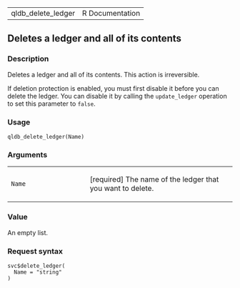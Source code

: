 <table style="width: 100%;">
<tbody>
<tr class="odd">
<td>qldb_delete_ledger</td>
<td style="text-align: right;">R Documentation</td>
</tr>
</tbody>
</table>

## Deletes a ledger and all of its contents

### Description

Deletes a ledger and all of its contents. This action is irreversible.

If deletion protection is enabled, you must first disable it before you
can delete the ledger. You can disable it by calling the `update_ledger`
operation to set this parameter to `false`.

### Usage

    qldb_delete_ledger(Name)

### Arguments

<table>
<colgroup>
<col style="width: 35%" />
<col style="width: 65%" />
</colgroup>
<tbody>
<tr class="odd">
<td><code id="qldb_delete_ledger_:_Name">Name</code></td>
<td><p>[required] The name of the ledger that you want to
delete.</p></td>
</tr>
</tbody>
</table>

### Value

An empty list.

### Request syntax

    svc$delete_ledger(
      Name = "string"
    )
